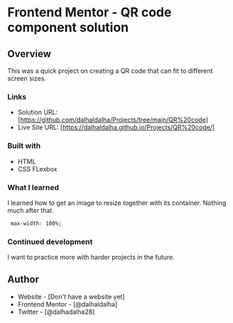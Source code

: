 # Frontend Mentor - QR code component solution

## Overview

This was a quick project on creating a QR code that can fit to different screen sizes.

### Links

- Solution URL: [https://github.com/dalhaldalha/Projects/tree/main/QR%20code]
- Live Site URL: [https://dalhaldalha.github.io/Projects/QR%20code/]

### Built with

- HTML
- CSS FLexbox

### What I learned

I learned how to get an image to resize together with its container. Nothing much after that.

```css
 max-width: 100%;
```

### Continued development

I want to practice more with harder projects in the future.

## Author

- Website - [Don't have a website yet]
- Frontend Mentor - [@dalhaldalha]
- Twitter - [@dalhadalha28]